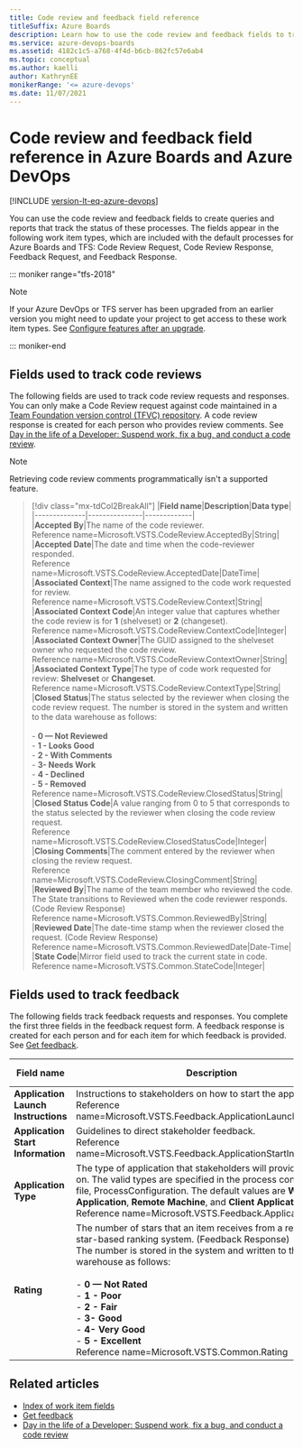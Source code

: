 ```yaml
---
title: Code review and feedback field reference
titleSuffix: Azure Boards
description: Learn how to use the code review and feedback fields to track code review and feedback requests and responses for Azure Boards and Azure DevOps.
ms.service: azure-devops-boards
ms.assetid: 4182c1c5-a768-4f4d-b6cb-862fc57e6ab4
ms.topic: conceptual
ms.author: kaelli
author: KathrynEE
monikerRange: '<= azure-devops'
ms.date: 11/07/2021
---
```


# Code review and feedback field reference in Azure Boards and Azure DevOps

[!INCLUDE [version-lt-eq-azure-devops](../../../includes/version-lt-eq-azure-devops.md)]

You can use the code review and feedback fields to create queries and reports that track the status of these processes. The fields appear in the following work item types, which are included with the default processes for Azure Boards and TFS: Code Review Request, Code Review Response, Feedback Request, and Feedback Response.  

::: moniker range="tfs-2018"

> [!NOTE]  
>  If your Azure DevOps or TFS server has been upgraded from an earlier version you might need to update your project to get access to these work item types. See [Configure features after an upgrade](/previous-versions/azure/devops/reference/upgrade/configure-features-after-upgrade).   

::: moniker-end

<a name="codereviews"></a> 
<a id="fields" />

## Fields used to track code reviews  

 The following fields are used to track code review requests and responses. You can only make a Code Review request against code maintained in a [Team Foundation version control (TFVC) repository](../../../repos/tfvc/index.yml). A code review response is created for each person who provides review comments. See [Day in the life of a Developer: Suspend work, fix a bug, and conduct a code review](../../../repos/tfvc/day-life-alm-developer-suspend-work-fix-bug-conduct-code-review.md).  
  
> [!NOTE]   
> Retrieving code review comments programmatically isn't a supported feature. 


> [!div class="mx-tdCol2BreakAll"]
> |**Field name**|**Description**|**Data type**|  
> |--------------|---------------|-------------|  
> |**Accepted By**|The name of the code reviewer.<br/>Reference name=Microsoft.VSTS.CodeReview.AcceptedBy|String|  
> |**Accepted Date**|The date and time when the code-reviewer responded.<br/>Reference name=Microsoft.VSTS.CodeReview.AcceptedDate|DateTime|  
> |**Associated Context**|The name assigned to the code work requested for review.<br/>Reference name=Microsoft.VSTS.CodeReview.Context|String|  
> |**Associated Context Code**|An integer value that captures whether the code review is for **1** (shelveset) or **2** (changeset).<br/>Reference name=Microsoft.VSTS.CodeReview.ContextCode|Integer|  
> |**Associated Context Owner**|The GUID assigned to the shelveset owner who requested the code review.<br/>Reference name=Microsoft.VSTS.CodeReview.ContextOwner|String|  
> |**Associated Context Type**|The type of code work requested for review: **Shelveset** or **Changeset**.<br/>Reference name=Microsoft.VSTS.CodeReview.ContextType|String|  
> |**Closed Status**|The status selected by the reviewer when closing the code review request. The number is stored in the system and written to the data warehouse as follows:<br/><br/>-   **0 &mdash; Not Reviewed**<br />-   **1 - Looks Good**<br />-   **2 - With Comments**<br/>-   **3- Needs Work**<br />-   **4 - Declined**<br/>-   **5 - Removed**<br/>Reference name=Microsoft.VSTS.CodeReview.ClosedStatus|String|  
> |**Closed Status Code**|A value ranging from 0 to 5 that corresponds to the status selected by the reviewer when closing the code review request.<br/>Reference name=Microsoft.VSTS.CodeReview.ClosedStatusCode|Integer|  
> |**Closing Comments**|The comment entered by the reviewer when closing the review request.<br/>Reference name=Microsoft.VSTS.CodeReview.ClosingComment|String|  
> |**Reviewed By**|The name of the team member who reviewed the code. The State transitions to Reviewed when the code reviewer responds. (Code Review Response)<br/>Reference name=Microsoft.VSTS.Common.ReviewedBy|String|  
> |**Reviewed Date**|The date-time stamp when the reviewer closed the request. (Code Review Response)<br/>Reference name=Microsoft.VSTS.Common.ReviewedDate|Date-Time|  
> |**State Code**|Mirror field used to track the current state in code.<br/>Reference name=Microsoft.VSTS.Common.StateCode|Integer|  

<a name="feedback"></a> 

## Fields used to track feedback 
 
 The following fields track feedback requests and responses. You complete the first three fields in the feedback request form. A feedback response is created for each person and for each item for which feedback is provided. See [Get feedback](../../../project/feedback/get-feedback.md).  
  
|**Field name**|**Description**|**Data type**|  
|--------------------|---------------------|-------------------|  
|**Application Launch Instructions**|Instructions to stakeholders on how to start the application.<br/>Reference name=Microsoft.VSTS.Feedback.ApplicationLaunchInstructions|HTML|  
|**Application Start Information**|Guidelines to direct stakeholder feedback.<br/>Reference name=Microsoft.VSTS.Feedback.ApplicationStartInformation|PlainText|  
|**Application Type**|The type of application that stakeholders will provide feedback on. The valid types are specified in the process configuration file, ProcessConfiguration. The default values are **Web Application**, **Remote Machine**, and **Client Application**.<br/>Reference name=Microsoft.VSTS.Feedback.ApplicationType|String|  
|**Rating**|The number of stars that an item receives from a reviewer in a star-based ranking system. (Feedback Response)<br /> The number is stored in the system and written to the data warehouse as follows:<br /><br /> -   **0 &mdash; Not Rated**<br />-   **1 - Poor**<br />-   **2 - Fair**<br />-   **3- Good**<br />-   **4- Very Good**<br />-   **5 - Excellent**<br/>Reference name=Microsoft.VSTS.Common.Rating|String|  
  
## Related articles

- [Index of work item fields](work-item-field.md)
- [Get feedback](../../../project/feedback/get-feedback.md)
- [Day in the life of a Developer: Suspend work, fix a bug, and conduct a code review](../../../repos/tfvc/day-life-alm-developer-suspend-work-fix-bug-conduct-code-review.md)